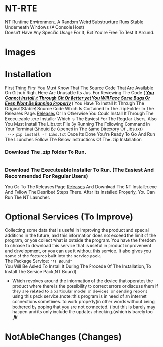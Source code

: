 # NT-RTE
NT Runtime Environment. A Random Weird Substructure Runs Stable Underneath Windows (A Console Host)  
Doesn't Have Any Specific Usage For It, But You're Free To Test It Around.

# Images










# Installation
First Thing First You Must Know That The Source Code That Are Available On Github Right Here Are Unusable Its Just For Reviewing The Code (  **<ins>***You Cannot Install It Through Git Or Better yet You Will Face Some Bugs Or Even Wont Be Running Properly***</ins>**  ) You Have To Install It Through The Original(Stable) Source Code Which Is Contained In The .zip Folder In The Releases Page. <a href="https://github.com/suegdu/NT-RTE/releases">Releases</a> Or In Otherwise You Could Install It Through The Executeable .exe Installer Which Is The Easiest For The Regular Users. Also You Must Install The Libs.txt File By Running The Following Command In Your Terminal (Should Be Opened In The Same Directory Of Libs.txt)  
``` --> pip install -r Libs.txt```
Once Its Done You're Ready To Go And Run The Launcher. Follow The Below Instructions Of The .zip Installation

### Download The .zip Folder To Run.





#
### Download The Executeable Installer To Run.  (The Easiest And Recommended For Regular Users)
You Go To The Releases Page <a href="https://github.com/suegdu/NT-RTE/releases">Releases</a> And Download The NT Installer.exe And Follow The Desribed Steps There.
After Its Installed Properly, You Can Run The NT Launcher.


# Optional Services (To Improve)
Collecting some data that is useful in improving the product and special additions in the future, and this information does not exceed the limit of the program, or you collect what is outside the program. You have the freedom to choose to download this service that is useful in product improvement and development, or you can use it without this service. It also gives you some of the features built into the service pack.  
The Package Service: `"NT Bound"`  
You Will Be Asked To Install It During The Procede Of The Installation, To Install The Service Pack(NT Bound)
+ Which revolves around the information of the device that operates the product where there is the possibility to correct errors or discuss them if they are related to a particular model of devices. or sending reports using this pack service.(note: this program is in need of an internet connections sometimes. to work properly(in other words without being bothered by poping that you are not connected.)) but this is barely may happen and its only include the updates checking.(which is barely too ,***jk***)





# NotAbleChanges (Changes)
